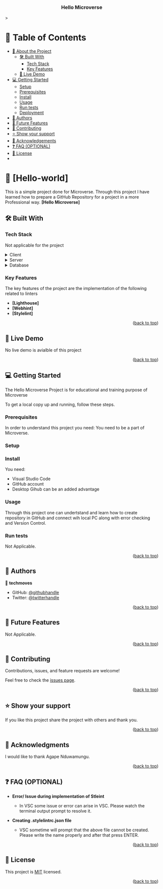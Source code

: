 <a name="readme-top"></a>

<!--
HOW TO USE:
This is an example of how you may give instructions on setting up your project locally.

Modify this file to match your project and remove sections that don't apply.

REQUIRED SECTIONS:
- Table of Contents
- About the Project
  - Built With
  - Live Demo
- Getting Started
- Authors
- Future Features
- Contributing
- Show your support
- Acknowledgements
- License

OPTIONAL SECTIONS:
- FAQ

After you're finished please remove all the comments and instructions!
-->

<div align="center">
  <h3><b>Hello Microverse</b></h3>
</div>>

<!-- TABLE OF CONTENTS -->

# 📗 Table of Contents

- [📖 About the Project](#about-project)
  - [🛠 Built With](#built-with)
    - [Tech Stack](#tech-stack)
    - [Key Features](#key-features)
  - [🚀 Live Demo](#live-demo)
- [💻 Getting Started](#getting-started)
  - [Setup](#setup)
  - [Prerequisites](#prerequisites)
  - [Install](#install)
  - [Usage](#usage)
  - [Run tests](#run-tests)
  - [Deployment](#triangular_flag_on_post-deployment)
- [👥 Authors](#authors)
- [🔭 Future Features](#future-features)
- [🤝 Contributing](#contributing)
- [⭐️ Show your support](#support)
- [🙏 Acknowledgements](#acknowledgements)
- [❓ FAQ (OPTIONAL)](#faq)
- [📝 License](#license)
- 
<!-- PROJECT DESCRIPTION -->
# 📖 [Hello-world] <a name="about-project"></a>
This is a simple project done for Microverse. Through this project I have learned how to prepare a GitHub Repository for a project in a more Professional way. 
**[Hello Microverse]** 

## 🛠 Built With <a name="built-with"></a>

### Tech Stack <a name="tech-stack"></a>

Not applicable for the project

<details>
  <summary>Client</summary>
  <ul>
    <li>Not applicable</li>
  </ul>
</details>

<details>
  <summary>Server</summary>
  <ul>
    <li>Not applicable</li>
  </ul>
</details>

<details>
<summary>Database</summary>
  <ul>
    <li>Not applicable</li>
  </ul>
</details>

<!-- Features -->

### Key Features <a name="key-features"></a>

The key features of the project are the implementation of the following related to linters

- **[Lighthouse]**
- **[Webhint]**
- **[Stylelint]**


<p align="right">(<a href="#readme-top">back to top</a>)</p>

<!-- LIVE DEMO -->

## 🚀 Live Demo <a name="live-demo"></a>

No live demo is avialble of this project



<p align="right">(<a href="#readme-top">back to top</a>)</p>

<!-- GETTING STARTED -->

## 💻 Getting Started <a name="getting-started"></a>

The Hello Microverse Project is for educational and training purpose of Microverse

To get a local copy up and running, follow these steps.

### Prerequisites

In order to understand this project you need:
You need to be a part of Microverse.


### Setup
 


### Install

You need:
- Visual Studio Code
- GitHub account
- Desktop Gihub can be an added advantage

### Usage

Through this project one can undertstand and learn how to create repository in GitHub and connect wih local PC along with error checking and Version Control.

### Run tests

Not Applicable.





<p align="right">(<a href="#readme-top">back to top</a>)</p>

<!-- AUTHORS -->
## 👥 Authors <a name="authors"></a>
👤 **techmoves**

- GitHub: [@githubhandle](https://github.com/githubhandle)
- Twitter: [@twitterhandle](https://twitter.com/rhk_trading)

<p align="right">(<a href="#readme-top">back to top</a>)</p>

<!-- FUTURE FEATURES -->

## 🔭 Future Features <a name="future-features"></a>

Not Applicable.

<p align="right">(<a href="#readme-top">back to top</a>)</p>

<!-- CONTRIBUTING -->

## 🤝 Contributing <a name="contributing"></a>

Contributions, issues, and feature requests are welcome!

Feel free to check the [issues page](https://github.com/RHK-MICROVERSE/Hello-world/issues).

<p align="right">(<a href="#readme-top">back to top</a>)</p>

<!-- SUPPORT -->

## ⭐️ Show your support <a name="support"></a>

If you like this project share the project with others and thank you.

<p align="right">(<a href="#readme-top">back to top</a>)</p>

<!-- ACKNOWLEDGEMENTS -->

## 🙏 Acknowledgments <a name="acknowledgements"></a>

I would like to thank Agape Nduwamungu.

<p align="right">(<a href="#readme-top">back to top</a>)</p>
<!-- FAQ (optional) -->

## ❓ FAQ (OPTIONAL) <a name="faq"></a>


- **Error/ Issue during implementation of Stleint**

  - In VSC some issue or error can arise in VSC. Please watch the terminal output prompt to resolve it.

- **Creating .stylelintrc.json file**

  - VSC sometime will prompt that the above file cannot be created. Please write the name properly and after that press ENTER.

<p align="right">(<a href="#readme-top">back to top</a>)</p>

<!-- LICENSE -->

## 📝 License <a name="license"></a>

This project is [MIT](https://github.com/RHK-MICROVERSE/Hello-world/blob/htmlcss-branch/.LICENSEE) licensed.


<p align="right">(<a href="#readme-top">back to top</a>)</p>
